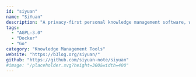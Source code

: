 ```yaml
---
id: "siyuan"
name: "SiYuan"
description: "A privacy-first personal knowledge management software, written in typescript and golang."
tags:
  - "AGPL-3.0"
  - "Docker"
  - "Go"
category: "Knowledge Management Tools"
website: "https://b3log.org/siyuan/"
github: "https://github.com/siyuan-note/siyuan"
#image: "/placeholder.svg?height=300&width=400"
---
```



